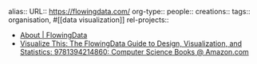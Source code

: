 alias::
URL:: https://flowingdata.com/
org-type::
people::
creations:: 
tags:: organisation, #[[data visualization]]
rel-projects::

- [About | FlowingData](https://flowingdata.com/about/)
- [Visualize This: The FlowingData Guide to Design, Visualization, and Statistics: 9781394214860: Computer Science Books @ Amazon.com](https://www.amazon.com/Visualize-This-Flowing-Visualization-Statistics/dp/1394214863/?tag=flowingdata-20)